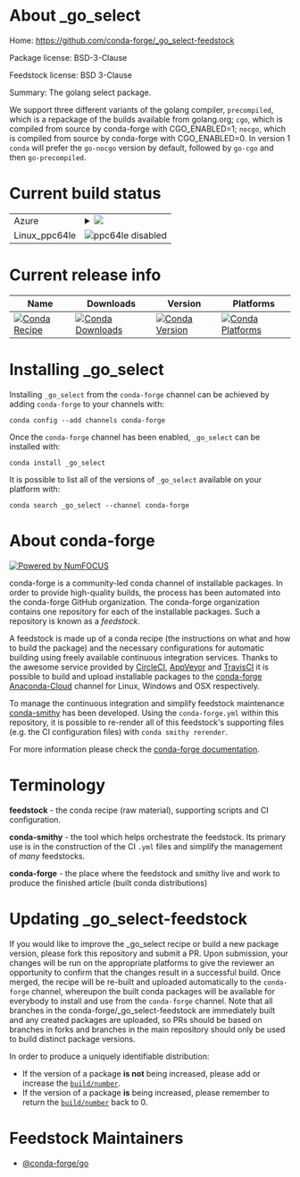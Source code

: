 About _go_select
================

Home: https://github.com/conda-forge/_go_select-feedstock

Package license: BSD-3-Clause

Feedstock license: BSD 3-Clause

Summary: The golang select package.

We support three different variants of the golang compiler,
`precompiled`, which is a repackage of the builds available from golang.org;
`cgo`, which is compiled from source by conda-forge with CGO_ENABLED=1;
`nocgo`, which is compiled from source by conda-forge with CGO_ENABLED=0.
In version 1 `conda` will prefer the `go-nocgo` version by default, followed
by `go-cgo` and then `go-precompiled`.


Current build status
====================


<table>
    
  <tr>
    <td>Azure</td>
    <td>
      <details>
        <summary>
          <a href="https://dev.azure.com/conda-forge/feedstock-builds/_build/latest?definitionId=7838&branchName=master">
            <img src="https://dev.azure.com/conda-forge/feedstock-builds/_apis/build/status/_go_select-feedstock?branchName=master">
          </a>
        </summary>
        <table>
          <thead><tr><th>Variant</th><th>Status</th></tr></thead>
          <tbody><tr>
              <td>linux_go_variant_strcgogo_variant_version1.2.0</td>
              <td>
                <a href="https://dev.azure.com/conda-forge/feedstock-builds/_build/latest?definitionId=7838&branchName=master">
                  <img src="https://dev.azure.com/conda-forge/feedstock-builds/_apis/build/status/_go_select-feedstock?branchName=master&jobName=linux&configuration=linux_go_variant_strcgogo_variant_version1.2.0" alt="variant">
                </a>
              </td>
            </tr><tr>
              <td>linux_go_variant_strnocgogo_variant_version1.3.0</td>
              <td>
                <a href="https://dev.azure.com/conda-forge/feedstock-builds/_build/latest?definitionId=7838&branchName=master">
                  <img src="https://dev.azure.com/conda-forge/feedstock-builds/_apis/build/status/_go_select-feedstock?branchName=master&jobName=linux&configuration=linux_go_variant_strnocgogo_variant_version1.3.0" alt="variant">
                </a>
              </td>
            </tr><tr>
              <td>linux_go_variant_strprecompiledgo_variant_version1.1.0</td>
              <td>
                <a href="https://dev.azure.com/conda-forge/feedstock-builds/_build/latest?definitionId=7838&branchName=master">
                  <img src="https://dev.azure.com/conda-forge/feedstock-builds/_apis/build/status/_go_select-feedstock?branchName=master&jobName=linux&configuration=linux_go_variant_strprecompiledgo_variant_version1.1.0" alt="variant">
                </a>
              </td>
            </tr><tr>
              <td>osx_go_variant_strcgogo_variant_version1.2.0</td>
              <td>
                <a href="https://dev.azure.com/conda-forge/feedstock-builds/_build/latest?definitionId=7838&branchName=master">
                  <img src="https://dev.azure.com/conda-forge/feedstock-builds/_apis/build/status/_go_select-feedstock?branchName=master&jobName=osx&configuration=osx_go_variant_strcgogo_variant_version1.2.0" alt="variant">
                </a>
              </td>
            </tr><tr>
              <td>osx_go_variant_strnocgogo_variant_version1.3.0</td>
              <td>
                <a href="https://dev.azure.com/conda-forge/feedstock-builds/_build/latest?definitionId=7838&branchName=master">
                  <img src="https://dev.azure.com/conda-forge/feedstock-builds/_apis/build/status/_go_select-feedstock?branchName=master&jobName=osx&configuration=osx_go_variant_strnocgogo_variant_version1.3.0" alt="variant">
                </a>
              </td>
            </tr><tr>
              <td>osx_go_variant_strprecompiledgo_variant_version1.1.0</td>
              <td>
                <a href="https://dev.azure.com/conda-forge/feedstock-builds/_build/latest?definitionId=7838&branchName=master">
                  <img src="https://dev.azure.com/conda-forge/feedstock-builds/_apis/build/status/_go_select-feedstock?branchName=master&jobName=osx&configuration=osx_go_variant_strprecompiledgo_variant_version1.1.0" alt="variant">
                </a>
              </td>
            </tr><tr>
              <td>win_go_variant_strcgogo_variant_version1.2.0</td>
              <td>
                <a href="https://dev.azure.com/conda-forge/feedstock-builds/_build/latest?definitionId=7838&branchName=master">
                  <img src="https://dev.azure.com/conda-forge/feedstock-builds/_apis/build/status/_go_select-feedstock?branchName=master&jobName=win&configuration=win_go_variant_strcgogo_variant_version1.2.0" alt="variant">
                </a>
              </td>
            </tr><tr>
              <td>win_go_variant_strnocgogo_variant_version1.3.0</td>
              <td>
                <a href="https://dev.azure.com/conda-forge/feedstock-builds/_build/latest?definitionId=7838&branchName=master">
                  <img src="https://dev.azure.com/conda-forge/feedstock-builds/_apis/build/status/_go_select-feedstock?branchName=master&jobName=win&configuration=win_go_variant_strnocgogo_variant_version1.3.0" alt="variant">
                </a>
              </td>
            </tr><tr>
              <td>win_go_variant_strprecompiledgo_variant_version1.1.0</td>
              <td>
                <a href="https://dev.azure.com/conda-forge/feedstock-builds/_build/latest?definitionId=7838&branchName=master">
                  <img src="https://dev.azure.com/conda-forge/feedstock-builds/_apis/build/status/_go_select-feedstock?branchName=master&jobName=win&configuration=win_go_variant_strprecompiledgo_variant_version1.1.0" alt="variant">
                </a>
              </td>
            </tr>
          </tbody>
        </table>
      </details>
    </td>
  </tr>
  <tr>
    <td>Linux_ppc64le</td>
    <td>
      <img src="https://img.shields.io/badge/ppc64le-disabled-lightgrey.svg" alt="ppc64le disabled">
    </td>
  </tr>
</table>

Current release info
====================

| Name | Downloads | Version | Platforms |
| --- | --- | --- | --- |
| [![Conda Recipe](https://img.shields.io/badge/recipe-_go_select-green.svg)](https://anaconda.org/conda-forge/_go_select) | [![Conda Downloads](https://img.shields.io/conda/dn/conda-forge/_go_select.svg)](https://anaconda.org/conda-forge/_go_select) | [![Conda Version](https://img.shields.io/conda/vn/conda-forge/_go_select.svg)](https://anaconda.org/conda-forge/_go_select) | [![Conda Platforms](https://img.shields.io/conda/pn/conda-forge/_go_select.svg)](https://anaconda.org/conda-forge/_go_select) |

Installing _go_select
=====================

Installing `_go_select` from the `conda-forge` channel can be achieved by adding `conda-forge` to your channels with:

```
conda config --add channels conda-forge
```

Once the `conda-forge` channel has been enabled, `_go_select` can be installed with:

```
conda install _go_select
```

It is possible to list all of the versions of `_go_select` available on your platform with:

```
conda search _go_select --channel conda-forge
```


About conda-forge
=================

[![Powered by NumFOCUS](https://img.shields.io/badge/powered%20by-NumFOCUS-orange.svg?style=flat&colorA=E1523D&colorB=007D8A)](http://numfocus.org)

conda-forge is a community-led conda channel of installable packages.
In order to provide high-quality builds, the process has been automated into the
conda-forge GitHub organization. The conda-forge organization contains one repository
for each of the installable packages. Such a repository is known as a *feedstock*.

A feedstock is made up of a conda recipe (the instructions on what and how to build
the package) and the necessary configurations for automatic building using freely
available continuous integration services. Thanks to the awesome service provided by
[CircleCI](https://circleci.com/), [AppVeyor](https://www.appveyor.com/)
and [TravisCI](https://travis-ci.com/) it is possible to build and upload installable
packages to the [conda-forge](https://anaconda.org/conda-forge)
[Anaconda-Cloud](https://anaconda.org/) channel for Linux, Windows and OSX respectively.

To manage the continuous integration and simplify feedstock maintenance
[conda-smithy](https://github.com/conda-forge/conda-smithy) has been developed.
Using the ``conda-forge.yml`` within this repository, it is possible to re-render all of
this feedstock's supporting files (e.g. the CI configuration files) with ``conda smithy rerender``.

For more information please check the [conda-forge documentation](https://conda-forge.org/docs/).

Terminology
===========

**feedstock** - the conda recipe (raw material), supporting scripts and CI configuration.

**conda-smithy** - the tool which helps orchestrate the feedstock.
                   Its primary use is in the construction of the CI ``.yml`` files
                   and simplify the management of *many* feedstocks.

**conda-forge** - the place where the feedstock and smithy live and work to
                  produce the finished article (built conda distributions)


Updating _go_select-feedstock
=============================

If you would like to improve the _go_select recipe or build a new
package version, please fork this repository and submit a PR. Upon submission,
your changes will be run on the appropriate platforms to give the reviewer an
opportunity to confirm that the changes result in a successful build. Once
merged, the recipe will be re-built and uploaded automatically to the
`conda-forge` channel, whereupon the built conda packages will be available for
everybody to install and use from the `conda-forge` channel.
Note that all branches in the conda-forge/_go_select-feedstock are
immediately built and any created packages are uploaded, so PRs should be based
on branches in forks and branches in the main repository should only be used to
build distinct package versions.

In order to produce a uniquely identifiable distribution:
 * If the version of a package **is not** being increased, please add or increase
   the [``build/number``](https://conda.io/docs/user-guide/tasks/build-packages/define-metadata.html#build-number-and-string).
 * If the version of a package **is** being increased, please remember to return
   the [``build/number``](https://conda.io/docs/user-guide/tasks/build-packages/define-metadata.html#build-number-and-string)
   back to 0.

Feedstock Maintainers
=====================

* [@conda-forge/go](https://github.com/conda-forge/go/)

